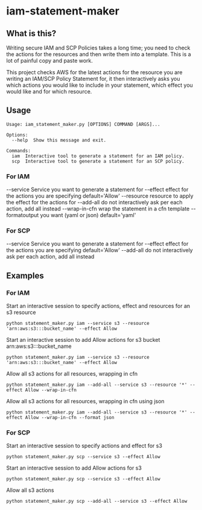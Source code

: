 # iam-statement-maker

## What is this?
Writing secure IAM and SCP Policies takes a long time; you need to check the actions for the resources
and then write them into a template.  This is a lot of painful copy and paste work.

This project checks AWS for the latest actions for the resource you are writing an IAM/SCP Policy 
Statement for, it then interactively asks you which actions you would like to include in your 
statement, which effect you would like and for which resource.

## Usage
```
Usage: iam_statement_maker.py [OPTIONS] COMMAND [ARGS]...

Options:
  --help  Show this message and exit.

Commands:
  iam  Interactive tool to generate a statement for an IAM policy.
  scp  Interactive tool to generate a statement for an SCP policy.
```

### For IAM

--service Service you want to generate a statement for
--effect effect for the actions you are specifying default='Allow'
--resource resource to apply the effect for the actions for
--add-all do not interactively ask per each action, add all instead
--wrap-in-cfn wrap the statement in a cfn template
--formatoutput you want (yaml or json) default='yaml'


### For SCP

--service Service you want to generate a statement for
--effect effect for the actions you are specifying default='Allow'
--add-all do not interactively ask per each action, add all instead


## Examples

### For IAM
Start an interactive session to specify actions, effect and resources for an s3 resource
```
python statement_maker.py iam --service s3 --resource 'arn:aws:s3:::bucket_name' --effect Allow
```
Start an interactive session to add Allow actions for s3 bucket arn:aws:s3:::bucket_name
```
python statement_maker.py iam --service s3 --resource 'arn:aws:s3:::bucket_name' --effect Allow
```
Allow all s3 actions for all resources, wrapping in cfn
```
python statement_maker.py iam --add-all --service s3 --resource '*' --effect Allow --wrap-in-cfn
```
Allow all s3 actions for all resources, wrapping in cfn using json
```
python statement_maker.py iam --add-all --service s3 --resource '*' --effect Allow --wrap-in-cfn --format json
```

### For SCP
Start an interactive session to specify actions and effect for s3
```
python statement_maker.py scp --service s3 --effect Allow
```
Start an interactive session to add Allow actions for s3
```
python statement_maker.py scp --service s3 --effect Allow
```
Allow all s3 actions
```
python statement_maker.py scp --add-all --service s3 --effect Allow
```
